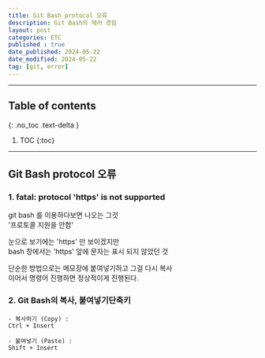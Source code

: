 ```yaml
---
title: Git Bash protocol 오류
description: Git Bash의 에러 경험
layout: post
categories: ETC
published : true
date_published: 2024-05-22
date_modified: 2024-05-22
tag: [git, error]
---
```

---
## Table of contents
{: .no_toc .text-delta }

1. TOC
{:toc}
---

<!-- 글의 제목은 ##
    나머지 큰 제목은 ###
    이후 나머지는 4개이상 -->

## Git Bash protocol 오류

### 1. fatal: protocol 'https' is not supported
git bash 를 이용하다보면 나오는 그것<br>
'프로토콜 지원을 안함'<br>

눈으로 보기에는 'https' 만 보이겠지만<br>
bash 창에서는 'https' 앞에 문자는 표시 되지 않았던 것<br>

단순한 방법으로는 메모장에 붙여넣기하고 그걸 다시 복사<br>
이어서 명령어 진행하면 정상적이게 진행된다.
<br>

### 2. Git Bash의 복사, 붙여넣기단축키
```
- 복사하기 (Copy) :
Ctrl + Insert

- 붙여넣기 (Paste) :
Shift + Insert
```